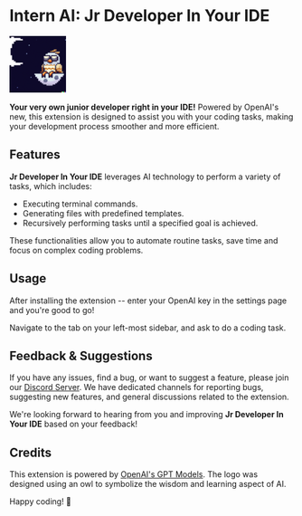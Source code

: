 # Intern AI: Jr Developer In Your IDE
<img src="./resources/Jayde_Lounging.png" width="100" height="100">

**Your very own junior developer right in your IDE!** Powered by OpenAI's new, this extension is designed to assist you with your coding tasks, making your development process smoother and more efficient.

## Features

**Jr Developer In Your IDE** leverages AI technology to perform a variety of tasks, which includes:

- Executing terminal commands.
- Generating files with predefined templates.
- Recursively performing tasks until a specified goal is achieved.

These functionalities allow you to automate routine tasks, save time and focus on complex coding problems.

## Usage

After installing the extension -- enter your OpenAI key in the settings page and you're good to go!

Navigate to the <extensionname> tab on your left-most sidebar, and ask <name> to do a coding task.

## Feedback & Suggestions

If you have any issues, find a bug, or want to suggest a feature, please join our [Discord Server](https://discord.gg/your-invite-link-here). We have dedicated channels for reporting bugs, suggesting new features, and general discussions related to the extension.

We're looking forward to hearing from you and improving **Jr Developer In Your IDE** based on your feedback!

## Credits

This extension is powered by [OpenAI's GPT Models](https://openai.com/research/). The logo was designed using an owl to symbolize the wisdom and learning aspect of AI.

Happy coding! 🦉
